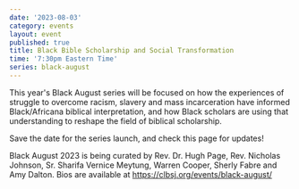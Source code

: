 ```yaml
---
date: '2023-08-03'
category: events
layout: event
published: true
title: Black Bible Scholarship and Social Transformation
time: '7:30pm Eastern Time'
series: black-august
---
```

This year's Black August series will be focused on how the experiences of struggle to overcome racism, slavery and mass incarceration have informed Black/Africana biblical interpretation, and how Black scholars are using that understanding to reshape the field of biblical scholarship. 

Save the date for the series launch, and check this page for updates!

Black August 2023 is being curated by Rev. Dr. Hugh Page, Rev. Nicholas Johnson, Sr. Sharifa Vernice Meytung, Warren Cooper, Sherly Fabre and Amy Dalton. Bios are available at https://clbsj.org/events/black-august/
